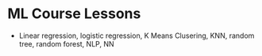 # ML Course Lessons
- Linear regression, logistic regression, K Means Clusering, KNN, random tree, random forest, NLP, NN
